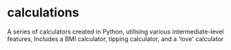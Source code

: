 # calculations
A series of calculators created in Python, utilising various intermediate-level features,
Includes a BMI calculator, tipping calculator, and a 'love' calculator
